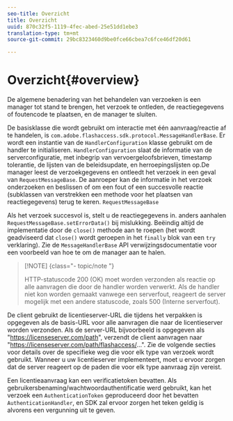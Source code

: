 ```yaml
---
seo-title: Overzicht
title: Overzicht
uuid: 870c32f5-1119-4fec-abed-25e51dd1ebe3
translation-type: tm+mt
source-git-commit: 29bc8323460d9be0fce66cbea7c6fce46df20d61

---
```



# Overzicht{#overview}

De algemene benadering van het behandelen van verzoeken is een manager tot stand te brengen, het verzoek te ontleden, de reactiegegevens of foutencode te plaatsen, en de manager te sluiten.

De basisklasse die wordt gebruikt om interactie met één aanvraag/reactie af te handelen, is `com.adobe.flashaccess.sdk.protocol.MessageHandlerBase`. Er wordt een instantie van de `HandlerConfiguration` klasse gebruikt om de handler te initialiseren. `HandlerConfiguration` slaat de informatie van de serverconfiguratie, met inbegrip van vervoergeloofsbrieven, timestamp tolerantie, de lijsten van de beleidsupdate, en herroepingslijsten op.De manager leest de verzoekgegevens en ontleedt het verzoek in een geval van `RequestMessageBase`. De aanroeper kan de informatie in het verzoek onderzoeken en beslissen of om een fout of een succesvolle reactie (subklassen van verstrekken een methode voor het plaatsen van reactiegegevens) terug te keren. `RequestMessageBase`

Als het verzoek succesvol is, stelt u de reactiegegevens in. anders aanhalen `RequestMessageBase.setErrorData()` bij mislukking. Beëindig altijd de implementatie door de `close()` methode aan te roepen (het wordt geadviseerd dat `close()` wordt geroepen in het `finally` blok van een `try` verklaring). Zie de `MessageHandlerBase` API verwijzingsdocumentatie voor een voorbeeld van hoe te om de manager aan te halen.

>[!NOTE] {class=&quot;- topic/note &quot;}
>
>HTTP-statuscode 200 (OK) moet worden verzonden als reactie op alle aanvragen die door de handler worden verwerkt. Als de handler niet kon worden gemaakt vanwege een serverfout, reageert de server mogelijk met een andere statuscode, zoals 500 (Interne serverfout).

De client gebruikt de licentieserver-URL die tijdens het verpakken is opgegeven als de basis-URL voor alle aanvragen die naar de licentieserver worden verzonden. Als de server-URL bijvoorbeeld is opgegeven als &quot;<span></span>https://licenseserver.com/path&quot;, verzendt de client aanvragen naar &quot;<span></span>https://licenseserver.com/path/flashaccess/...&quot;. Zie de volgende secties voor details over de specifieke weg die voor elk type van verzoek wordt gebruikt. Wanneer u uw licentieserver implementeert, moet u ervoor zorgen dat de server reageert op de paden die voor elk type aanvraag zijn vereist.

Een licentieaanvraag kan een verificatietoken bevatten. Als gebruikersbenaming/wachtwoordauthentificatie werd gebruikt, kan het verzoek een `AuthenticationToken` geproduceerd door het bevatten `AuthenticationHandler`, en SDK zal ervoor zorgen het teken geldig is alvorens een vergunning uit te geven.
